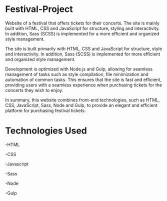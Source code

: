# Festival-Project

Website of a festival that offers tickets for their concerts. The site is mainly built with HTML, CSS and JavaScript for structure, styling and interactivity. In addition, Sass (SCSS) is implemented for a more efficient and organized style management. 

The site is built primarily with HTML, CSS and JavaScript for structure, style and interactivity. In addition, Sass (SCSS) is implemented for more efficient and organized style management.

Development is optimized with Node.js and Gulp, allowing for seamless management of tasks such as style compilation, file minimization and automation of common tasks. This ensures that the site is fast and efficient, providing users with a seamless experience when purchasing tickets for the concerts they wish to enjoy.

In summary, this website combines front-end technologies, such as HTML, CSS, JavaScript, Sass, Node and Gulp, to provide an elegant and efficient platform for purchasing festival tickets.
# Technologies Used 

 -HTML
 
 -CSS
 
 -Javascript
 
 -Sass
 
 -Node
 
 -Gulp

